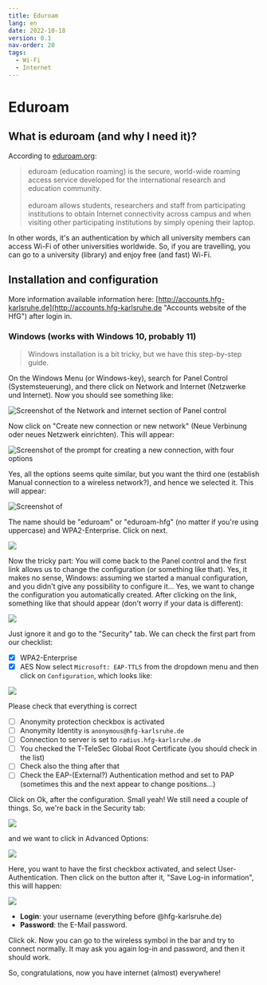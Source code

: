 ```yaml
---
title: Eduroam
lang: en
date: 2022-10-18
version: 0.1
nav-order: 20
tags:
  - Wi-Fi
  - Internet
---
```

# Eduroam

## What is eduroam (and why I need it)?
According to [eduroam.org](https://eduroam.org/what-is-eduroam/ "Link to eduroam"):

> eduroam (education roaming) is the secure, world-wide roaming access service developed for the international research and education community.<br/><br/>
eduroam allows students, researchers and staff from participating institutions to obtain Internet connectivity across campus and when visiting other participating institutions by simply opening their laptop.

In other words, it's an authentication by which all university members can access Wi-Fi of other universities worldwide. So, if you are travelling, you can go to a university (library) and enjoy free (and fast) Wi-Fi.


## Installation and configuration
More information available information here: [http://accounts.hfg-karlsruhe.de](http://accounts.hfg-karlsruhe.de "Accounts website of the HfG") after login in.

### Windows (works with Windows 10, probably 11)
 > Windows installation is a bit tricky, but we have this step-by-step guide.

On the Windows Menu (or Windows-key), search for Panel Control (Systemsteuerung), and there click on Network and Internet (Netzwerke und Internet). Now you should see something like:

![Screenshot of the Network and internet section of Panel control](../assets/img/docs/eduroam-windows-02.png)

Now click on "Create new connection or new network" (Neue Verbinung oder neues Netzwerk einrichten). This will appear:

![Screenshot of the prompt for creating a new connection, with four options](../assets/img/docs/eduroam-windows-03.png)

Yes, all the options seems quite similar, but you want the third one (establish Manual connection to a wireless network?), and hence we selected it. This will appear:

![Screenshot of ](../assets/img/docs/eduroam-windows-04.png)

The name should be "eduroam" or "eduroam-hfg" (no matter if you're using uppercase) and WPA2-Enterprise. Click on next.

![](../assets/img/docs/eduroam-windows-05.png)

Now the tricky part: You will come back to the Panel control and the first link allows us to change the configuration (or something like that). Yes, it makes no sense, Windows: assuming we started a manual configuration, and you didn't give any possibility to configure it… Yes, we want to change the configuration you automatically created. After clicking on the link, something like that should appear (don't worry if your data is different):

![](../assets/img/docs/eduroam-windows-06.png)

Just ignore it and go to the "Security" tab. We can check the first part from our checklist:
- [x] WPA2-Enterprise
- [X] AES
Now select `Microsoft: EAP-TTLS` from the dropdown menu and then click on `Configuration`, which looks like:

![](../assets/img/docs/eduroam-windows-07.png)

Please check that everything is correct

- [ ] Anonymity protection checkbox is activated
- [ ] Anonymity Identity is `anonymous@hfg-karlsruhe.de`
- [ ] Connection to server is set to `radius.hfg-karlsruhe.de`
- [ ] You checked the T-TeleSec Global Root Certificate (you should check in the list)
- [ ] Check also the thing after that
- [ ] Check the EAP-(External?) Authentication method and set to PAP (sometimes this and the next appear to change positions...)

Click on Ok, after the configuration. Small yeah! We still need a couple of things. So, we're back in the Security tab:

![](../assets/img/docs/eduroam-windows-06.png)

and we want to click in Advanced Options:

![](../assets/img/docs/eduroam-windows-08.png)

Here, you want to have the first checkbox activated, and select User-Authentication. Then click on the button after it, "Save Log-in information", this will happen:

![](../assets/img/docs/eduroam-windows-09.png)

- **Login**: your username (everything before @hfg-karlsruhe.de)
- **Password**: the E-Mail password.

Click ok.
Now you can go to the wireless symbol in the bar and try to connect normally. It may ask you again log-in and password, and then it should work.

So, congratulations, now you have internet (almost) everywhere!
